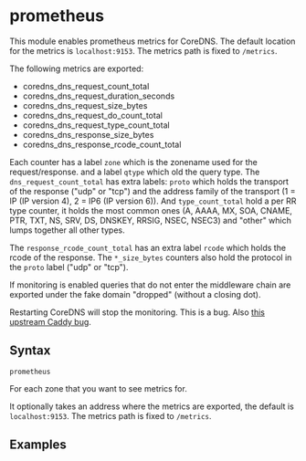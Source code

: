 # prometheus

This module enables prometheus metrics for CoreDNS. The default location for the metrics is
`localhost:9153`. The metrics path is fixed to `/metrics`.

The following metrics are exported:

* coredns_dns_request_count_total
* coredns_dns_request_duration_seconds
* coredns_dns_request_size_bytes
* coredns_dns_request_do_count_total
* coredns_dns_request_type_count_total
* coredns_dns_response_size_bytes
* coredns_dns_response_rcode_count_total

Each counter has a label `zone` which is the zonename used for the request/response. and a label
`qtype` which old the query type. The `dns_request_count_total` has extra labels: `proto` which
holds the transport of the response ("udp" or "tcp") and the address family of the transport (1
= IP (IP version 4), 2 = IP6 (IP version 6)). And `type_count_total` hold a per RR type counter, it
holds the most common ones (A, AAAA, MX, SOA, CNAME, PTR, TXT, NS, SRV, DS, DNSKEY, RRSIG, NSEC,
NSEC3) and "other" which lumps together all other types.

The `response_rcode_count_total` has an extra label `rcode` which holds the rcode of the response.
The `*_size_bytes` counters also hold the protocol in the `proto` label ("udp" or "tcp").

If monitoring is enabled queries that do not enter the middleware chain are exported under the fake
domain "dropped" (without a closing dot).

Restarting CoreDNS will stop the monitoring. This is a bug. Also [this upstream
Caddy bug](https://github.com/mholt/caddy/issues/675).

## Syntax

~~~
prometheus
~~~

For each zone that you want to see metrics for.

It optionally takes an address where the metrics are exported, the default
is `localhost:9153`. The metrics path is fixed to `/metrics`.

## Examples
